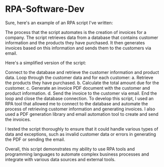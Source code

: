 # RPA-Software-Dev

Sure, here's an example of an RPA script I've written:

The process that the script automates is the creation of invoices for a company. The script retrieves data from a database that contains customer information and the products they have purchased. It then generates invoices based on this information and sends them to the customers via email.

Here's a simplified version of the script:

Connect to the database and retrieve the customer information and product data.
Loop through the customer data and for each customer:
a. Retrieve the products they have purchased.
b. Calculate the total amount due for the customer.
c. Generate an invoice PDF document with the customer and product information.
d. Send the invoice to the customer via email.
End the loop and close the database connection.
To develop this script, I used an RPA tool that allowed me to connect to the database and automate the process of retrieving customer information and generating invoices. I also used a PDF generation library and email automation tool to create and send the invoices.

I tested the script thoroughly to ensure that it could handle various types of data and exceptions, such as invalid customer data or errors in generating the PDF or sending the email.

Overall, this script demonstrates my ability to use RPA tools and programming languages to automate complex business processes and integrate with various data sources and external tools.
